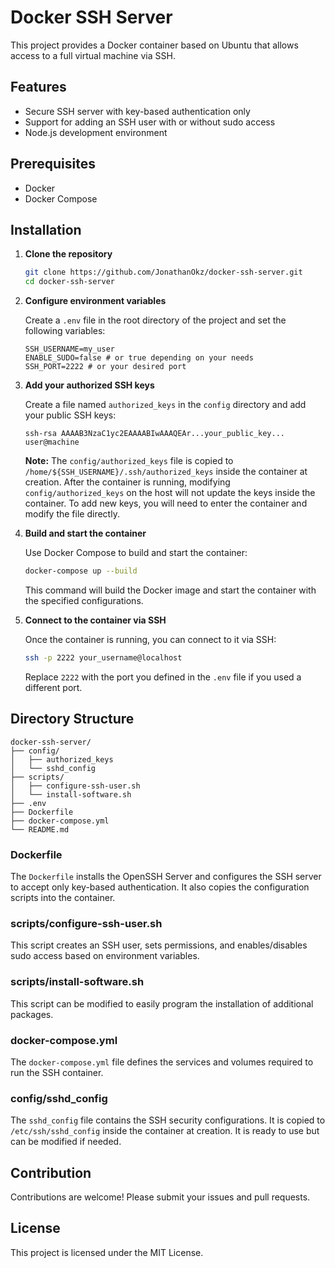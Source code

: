 # Docker SSH Server

This project provides a Docker container based on Ubuntu that allows access to a full virtual machine via SSH.

## Features

- Secure SSH server with key-based authentication only
- Support for adding an SSH user with or without sudo access
- Node.js development environment

## Prerequisites

- Docker
- Docker Compose

## Installation

1. **Clone the repository**

   ```bash
   git clone https://github.com/JonathanOkz/docker-ssh-server.git
   cd docker-ssh-server
   ```

2. **Configure environment variables**

   Create a `.env` file in the root directory of the project and set the following variables:

   ```env
   SSH_USERNAME=my_user
   ENABLE_SUDO=false # or true depending on your needs
   SSH_PORT=2222 # or your desired port
   ```

3. **Add your authorized SSH keys**

   Create a file named `authorized_keys` in the `config` directory and add your public SSH keys:

   ```plain
   ssh-rsa AAAAB3NzaC1yc2EAAAABIwAAAQEAr...your_public_key... user@machine
   ```

   **Note:** The `config/authorized_keys` file is copied to `/home/${SSH_USERNAME}/.ssh/authorized_keys` inside the container at creation. After the container is running, modifying `config/authorized_keys` on the host will not update the keys inside the container. To add new keys, you will need to enter the container and modify the file directly.

4. **Build and start the container**

   Use Docker Compose to build and start the container:

   ```bash
   docker-compose up --build
   ```

   This command will build the Docker image and start the container with the specified configurations.

5. **Connect to the container via SSH**

   Once the container is running, you can connect to it via SSH:

   ```bash
   ssh -p 2222 your_username@localhost
   ```

   Replace `2222` with the port you defined in the `.env` file if you used a different port.

## Directory Structure

```
docker-ssh-server/
├── config/
│   ├── authorized_keys
│   └── sshd_config
├── scripts/
│   ├── configure-ssh-user.sh
│   └── install-software.sh
├── .env
├── Dockerfile
├── docker-compose.yml
└── README.md
```

### Dockerfile

The `Dockerfile` installs the OpenSSH Server and configures the SSH server to accept only key-based authentication. It also copies the configuration scripts into the container.

### scripts/configure-ssh-user.sh

This script creates an SSH user, sets permissions, and enables/disables sudo access based on environment variables.

### scripts/install-software.sh

This script can be modified to easily program the installation of additional packages.

### docker-compose.yml

The `docker-compose.yml` file defines the services and volumes required to run the SSH container.

### config/sshd_config

The `sshd_config` file contains the SSH security configurations. It is copied to `/etc/ssh/sshd_config` inside the container at creation. It is ready to use but can be modified if needed.

## Contribution

Contributions are welcome! Please submit your issues and pull requests.

## License

This project is licensed under the MIT License.